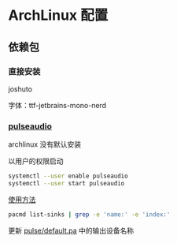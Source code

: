 # ArchLinux 配置

## 依赖包

### 直接安装

joshuto

字体：ttf-jetbrains-mono-nerd

### [pulseaudio](https://archlinux.org/packages/?name=pulseaudio)

archlinux 没有默认安装

以用户的权限启动

```sh
systemctl --user enable pulseaudio
systemctl --user start pulseaudio
```

[使用方法](https://wiki.archlinux.org/title/PulseAudio/Examples)

```sh
pacmd list-sinks | grep -e 'name:' -e 'index:'
```

更新 [pulse/default.pa](/pulse/default.pa) 中的输出设备名称
